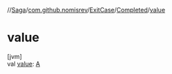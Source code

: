 //[Saga](../../../../index.md)/[com.github.nomisrev](../../index.md)/[ExitCase](../index.md)/[Completed](index.md)/[value](value.md)

# value

[jvm]\
val [value](value.md): [A](index.md)
